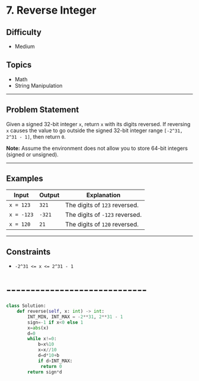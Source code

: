 # 7. Reverse Integer

## Difficulty
- Medium

## Topics
- Math
- String Manipulation

---

## Problem Statement
Given a signed 32-bit integer `x`, return `x` with its digits reversed. If reversing `x` causes the value to go outside the signed 32-bit integer range `[-2^31, 2^31 - 1]`, then return `0`.

**Note:** Assume the environment does not allow you to store 64-bit integers (signed or unsigned).

---

## Examples

| **Input**   | **Output** | **Explanation**                |
|-------------|------------|--------------------------------|
| `x = 123`   | `321`      | The digits of `123` reversed. |
| `x = -123`  | `-321`     | The digits of `-123` reversed.|
| `x = 120`   | `21`       | The digits of `120` reversed. |

---



## Constraints
- `-2^31 <= x <= 2^31 - 1`


# -----------------------------

```python
class Solution:
    def reverse(self, x: int) -> int:
        INT_MIN, INT_MAX = -2**31, 2**31 - 1
        sign=-1 if x<0 else 1
        x=abs(x)
        d=0
        while x!=0:
            b=x%10
            x=x//10
            d=d*10+b
            if d>INT_MAX: 
             return 0
        return sign*d
```